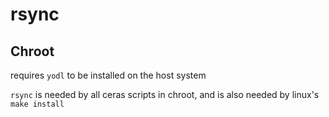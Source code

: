 # rsync

## Chroot

requires `yodl` to be installed on the host system

`rsync` is needed by all ceras scripts in chroot, and is also needed by linux's
`make install`
